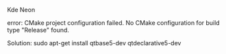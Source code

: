 Kde Neon

error: CMake project configuration failed. No CMake configuration for build type "Release" found.

Solution:
sudo apt-get install qtbase5-dev qtdeclarative5-dev

